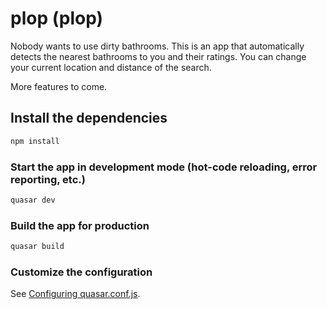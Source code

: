 # plop (plop)

Nobody wants to use dirty bathrooms. This is an app that automatically detects the nearest bathrooms to you and their ratings. You can change your current location and distance of the search.

More features to come.

## Install the dependencies
```bash
npm install
```

### Start the app in development mode (hot-code reloading, error reporting, etc.)
```bash
quasar dev
```


### Build the app for production
```bash
quasar build
```

### Customize the configuration
See [Configuring quasar.conf.js](https://quasar.dev/quasar-cli/quasar-conf-js).

